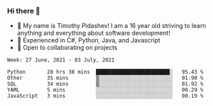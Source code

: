 ### Hi there 👋
- :adult: My name is Timothy Pidashev! I am a 16 year old striving to learn anything and everything about software development!
- :evergreen_tree: Experienced in C#, Python, Java, and Javascript
- 👯 Open to collaborating on projects

<!--START_SECTION:waka-->
```text
Week: 27 June, 2021 - 03 July, 2021

Python       28 hrs 38 mins  ████████████████████████░   95.43 % 
Other        35 mins         ▒░░░░░░░░░░░░░░░░░░░░░░░░   01.98 % 
SQL          34 mins         ▒░░░░░░░░░░░░░░░░░░░░░░░░   01.92 % 
YAML         5 mins          ░░░░░░░░░░░░░░░░░░░░░░░░░   00.29 % 
JavaScript   3 mins          ░░░░░░░░░░░░░░░░░░░░░░░░░   00.19 % 
```
<!--END_SECTION:waka-->
